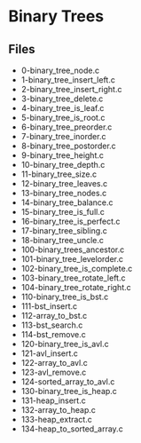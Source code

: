 # Binary Trees

## Files
* 0-binary_tree_node.c
* 1-binary_tree_insert_left.c
* 2-binary_tree_insert_right.c
* 3-binary_tree_delete.c
* 4-binary_tree_is_leaf.c
* 5-binary_tree_is_root.c
* 6-binary_tree_preorder.c
* 7-binary_tree_inorder.c
* 8-binary_tree_postorder.c
* 9-binary_tree_height.c
* 10-binary_tree_depth.c
* 11-binary_tree_size.c
* 12-binary_tree_leaves.c
* 13-binary_tree_nodes.c
* 14-binary_tree_balance.c
* 15-binary_tree_is_full.c
* 16-binary_tree_is_perfect.c
* 17-binary_tree_sibling.c
* 18-binary_tree_uncle.c
* 100-binary_trees_ancestor.c
* 101-binary_tree_levelorder.c
* 102-binary_tree_is_complete.c
* 103-binary_tree_rotate_left.c
* 104-binary_tree_rotate_right.c
* 110-binary_tree_is_bst.c
* 111-bst_insert.c
* 112-array_to_bst.c
* 113-bst_search.c
* 114-bst_remove.c
* 120-binary_tree_is_avl.c
* 121-avl_insert.c
* 122-array_to_avl.c
* 123-avl_remove.c
* 124-sorted_array_to_avl.c
* 130-binary_tree_is_heap.c
* 131-heap_insert.c
* 132-array_to_heap.c
* 133-heap_extract.c
* 134-heap_to_sorted_array.c
